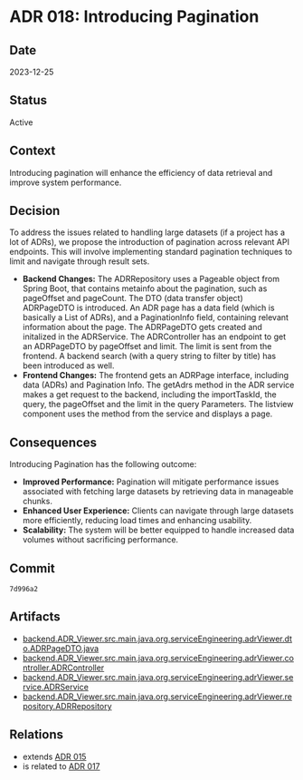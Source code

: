# ADR 018: Introducing Pagination

## Date

2023-12-25

## Status

Active

## Context

Introducing pagination will enhance the efficiency of data retrieval and improve system performance. 

## Decision

To address the issues related to handling large datasets (if a project has a lot of ADRs),  we propose the introduction of pagination across relevant API endpoints. This will involve implementing standard pagination techniques to limit and navigate through result sets.

- **Backend Changes:** The ADRRepository uses a Pageable object from Spring Boot, that contains metainfo about the pagination, such as pageOffset and pageCount. The DTO (data transfer object) ADRPageDTO is introduced. An ADR page has a data field (which is basically a List of ADRs), and a PaginationInfo field, containing relevant information about the page. The ADRPageDTO gets created and initalized in the ADRService. The ADRController has an endpoint to get an ADRPageDTO by pageOffset and limit. The limit is sent from the frontend. A backend search (with a query string to filter by title) has been introduced as well. 
- **Frontend Changes:** The frontend gets an ADRPage interface, including data (ADRs) and Pagination Info. The getAdrs method in the ADR service makes a get request to the backend, including the importTaskId, the query, the pageOffset and the limit in the query Parameters. The listview component uses the method from the service and displays a page. 

## Consequences

Introducing Pagination has the following outcome:

- **Improved Performance:** Pagination will mitigate performance issues associated with fetching large datasets by retrieving data in manageable chunks.
- **Enhanced User Experience:**  Clients can navigate through large datasets more efficiently, reducing load times and enhancing usability.
- **Scalability:** The system will be better equipped to handle increased data volumes without sacrificing performance.

## Commit

`7d996a2`

## Artifacts

- [backend.ADR_Viewer.src.main.java.org.serviceEngineering.adrViewer.dto.ADRPageDTO.java](../../backend/ADR_Viewer/src/main/java/org/serviceEngineering/adrViewer/dto/ADRPageDTO.java)
- [backend.ADR_Viewer.src.main.java.org.serviceEngineering.adrViewer.controller.ADRController](../../backend/ADR_Viewer/src/main/java/org/serviceEngineering/adrViewer/Controller/ADRController.java)
- [backend.ADR_Viewer.src.main.java.org.serviceEngineering.adrViewer.service.ADRService](../../backend/ADR_Viewer/src/main/java/org/serviceEngineering/adrViewer/service/ADRService.java)
- [backend.ADR_Viewer.src.main.java.org.serviceEngineering.adrViewer.repository.ADRRepository](../../backend/ADR_Viewer/src/main/java/org/serviceEngineering/adrViewer/repository/ADRRepository.java)

## Relations

- extends [ADR 015](adr-015.md)
- is related to [ADR 017](adr-017.md)
